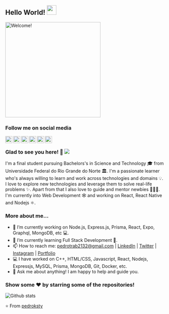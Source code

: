 ## Hello World! <img src="https://raw.githubusercontent.com/iampavangandhi/iampavangandhi/master/gifs/Hi.gif" width="30px"></h2>


<div width="50">

  <img src="https://i.imgur.com/owWN6i3.png" alt="Welcome!" width="300"/>

</div>

<div>

### Follow me on social media

<a href="https://twitter.com/pedroksty">
  <img align="left" alt="Pedro's Twitter" width="22px" src="https://cdn.jsdelivr.net/npm/simple-icons@v3/icons/twitter.svg" />
</a>
<a href="https://www.linkedin.com/in/pedro-henrique-b9541a199/">
  <img align="left" alt="Pedro's Linkdein" width="22px" src="https://cdn.jsdelivr.net/npm/simple-icons@v3/icons/linkedin.svg" />
</a>
<a href="https://github.com/pedroksty">
  <img align="left" alt="Pedro's Github" width="22px" src="https://cdn.jsdelivr.net/npm/simple-icons@v3/icons/github.svg" />
</a>
<a href="https://t.me/pedroksty">
  <img align="left" alt="Pedro's Telegram" width="22px" src="https://cdn.jsdelivr.net/npm/simple-icons@v3/icons/telegram.svg" />
</a>
<a href="https://instagram.com/pedrooo199/">
  <img align="left" alt="Pedro's Instagram" width="22px" src="https://cdn.jsdelivr.net/npm/simple-icons@v3/icons/instagram.svg" />
</a>
<a href="https://www.facebook.com/pedroksty/">
  <img align="left" alt="Pedro's Facebook" width="22px" src="https://cdn.jsdelivr.net/npm/simple-icons@v3/icons/facebook.svg" />
</a>
</div>


<br />

### Glad to see you here! 🤩 ![](https://visitor-badge.glitch.me/badge?page_id=pedroksty.pedroksty)

I'm a final student pursuing Bachelors's in Science and Technology 🎓 from Universidade Federal do Rio Grande do Norte 🏛. I'm a passionate learner who's always willing to learn and work across technologies and domains 💡. I love to explore new technologies and leverage them to solve real-life problems ✨. Apart from that I also love to guide and mentor newbies 👨🏻‍💻. I'm currently into Web Development 🕸️ and working on React, React Native and Nodejs ⚛️.

### More about me...

- 🔭 I’m currently working on Node.js, Express.js, Prisma, React, Expo, Graphql, MongoDB, etc 💻.
- 🌱 I’m currently learning Full Stack Development 🚀.
- 📫 How to reach me: pedrotrab2132@gmail.com | [LinkedIn](https://linkedin.com/in/pedroksty) | [Twitter](https://twitter.com/pedroksty) | [Instagram](https://instagram.com/pedrooo199) | [Portfolio](https://pedroksty.github.io/)
- 💻 I have worked on C++, HTML/CSS, Javascript, React, Nodejs, Expressjs, MySQL, Prisma, MongoDB, Git, Docker, etc.
- 💬 Ask me about anything! I am happy to help and guide you.

### Show some ❤️ by starring some of the repositories!

![Github stats](https://github-readme-stats.vercel.app/api?username=pedroksty&show_icons=true&hide_border=true)

⭐️ From [pedroksty](https://github.com/pedroksty)